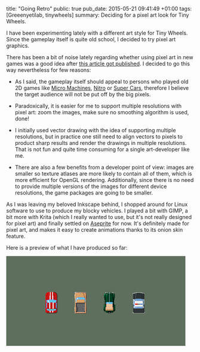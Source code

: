 title: "Going Retro"
public: true
pub_date: 2015-05-21 09:41:49 +01:00
tags: [Greeenyetilab, tinywheels]
summary: Deciding for a pixel art look for Tiny Wheels.

I have been experimenting lately with a different art style for Tiny Wheels. Since the gameplay itself is quite old school, I decided to try pixel art graphics.

There has been a bit of noise lately regarding whether using pixel art in new games was a good idea after [this article got published][1]. I decided to go this way nevertheless for few reasons:

- As I said, the gameplay itself should appeal to persons who played old 2D games like [Micro Machines][mm], [Nitro][] or [Super Cars][], therefore I believe the target audience will not be put off by the big pixels.

[mm]: http://www.mobygames.com/game/micro-machines
[Nitro]: http://www.mobygames.com/game/nitro
[Super Cars]: http://www.mobygames.com/game/amiga/supercars

- Paradoxically, it is easier for me to support multiple resolutions with pixel art: zoom the images, make sure no smoothing algorithm is used, done!

- I initially used vector drawing with the idea of supporting multiple resolutions, but in practice one still need to align vectors to pixels to product sharp results and render the drawings in multiple resolutions. That is not fun and quite time consuming for a single art-developer like me.

- There are also a few benefits from a developer point of view: images are smaller so texture atlases are more likely to contain all of them, which is more efficient for OpenGL rendering. Additionally, since there is no need to provide multiple versions of the images for different device resolutions, the game packages are going to be smaller.

As I was leaving my beloved Inkscape behind, I shopped around for Linux software to use to produce my blocky vehicles. I played a bit with GIMP, a bit more with Krita (which I really wanted to use, but it's not really designed for pixel art) and finally settled on [Aseprite][] for now. It's definitely made for pixel art, and makes it easy to create animations thanks to its onion skin feature.

Here is a preview of what I have produced so far:

![Pixel art cars](pixelart-cars.png)

[1]: http://www.dinofarmgames.com/a-pixel-artist-renounces-pixel-art/
[Aseprite]: http://aseprite.org
